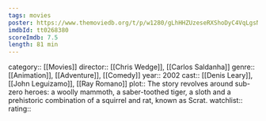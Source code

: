 ```yaml
---
tags: movies
poster: https://www.themoviedb.org/t/p/w1280/gLhHHZUzeseRXShoDyC4VqLgsNv.jpg
imdbId: tt0268380
scoreImdb: 7.5
length: 81 min
---
```


category:: [[Movies]]
director:: [[Chris Wedge]], [[Carlos Saldanha]]
genre:: [[Animation]], [[Adventure]], [[Comedy]]
year:: 2002
cast:: [[Denis Leary]], [[John Leguizamo]], [[Ray Romano]]
plot:: The story revolves around sub-zero heroes: a woolly mammoth, a saber-toothed tiger, a sloth and a prehistoric combination of a squirrel and rat, known as Scrat.
watchlist::
rating::
